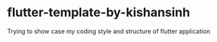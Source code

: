 # flutter-template-by-kishansinh
Trying to show case my coding style and structure of flutter application
